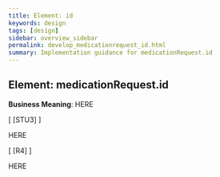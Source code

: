 ```yaml
---
title: Element: id
keywords: design
tags: [design]
sidebar: overview_sidebar
permalink: develop_medicationrequest_id.html
summary: Implementation guidance for medicationRequest.id
---
```


## Element: medicationRequest.id ##

**Business Meaning**: HERE

[ [STU3] ]

HERE
 
[ [R4] ]

HERE